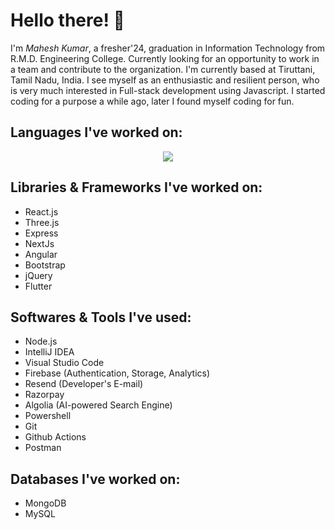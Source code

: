# Hello there! 👋
I'm *Mahesh Kumar*, a fresher'24, graduation in Information Technology from R.M.D. Engineering College. Currently looking for an opportunity to work in a team and contribute to the organization. I'm currently based at Tiruttani, Tamil Nadu, India. I see myself as an enthusiastic and resilient person, who is very much interested in Full-stack development using Javascript. I started coding for a purpose a while ago, later I found myself coding for fun. 
<br />

## Languages I've worked on:
<p align="center">
  <a href="https://skillicons.dev">
    <img src="https://skillicons.dev/icons?i=c,cpp,java,js,ts,html,css,powershell" />
  </a>
</p>

## Libraries & Frameworks I've worked on:
* React.js
* Three.js
* Express
* NextJs
* Angular
* Bootstrap
* jQuery
* Flutter

## Softwares & Tools I've used:
* Node.js
* IntelliJ IDEA
* Visual Studio Code
* Firebase (Authentication, Storage, Analytics)
* Resend (Developer's E-mail)
* Razorpay
* Algolia (AI-powered Search Engine)
* Powershell
* Git
* Github Actions
* Postman

## Databases I've worked on:
* MongoDB
* MySQL

